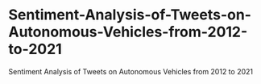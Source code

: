 # Sentiment-Analysis-of-Tweets-on-Autonomous-Vehicles-from-2012-to-2021
Sentiment Analysis of Tweets on Autonomous Vehicles from 2012 to 2021
